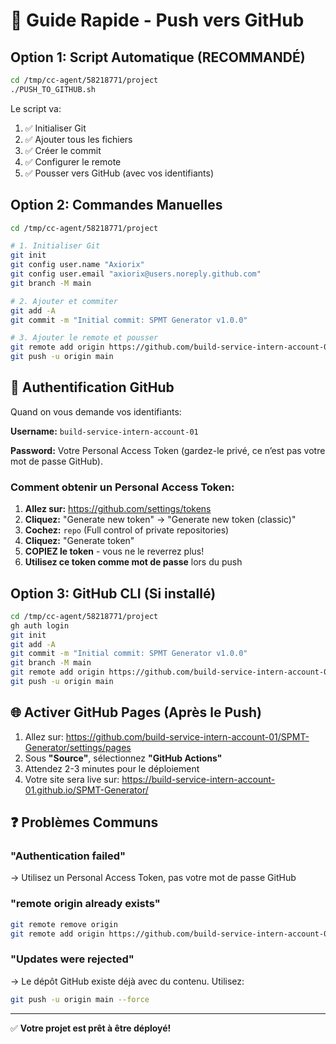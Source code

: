 # 🚀 Guide Rapide - Push vers GitHub

## Option 1: Script Automatique (RECOMMANDÉ)

```bash
cd /tmp/cc-agent/58218771/project
./PUSH_TO_GITHUB.sh
```

Le script va:
1. ✅ Initialiser Git
2. ✅ Ajouter tous les fichiers
3. ✅ Créer le commit
4. ✅ Configurer le remote
5. ✅ Pousser vers GitHub (avec vos identifiants)

## Option 2: Commandes Manuelles

```bash
cd /tmp/cc-agent/58218771/project

# 1. Initialiser Git
git init
git config user.name "Axiorix"
git config user.email "axiorix@users.noreply.github.com"
git branch -M main

# 2. Ajouter et commiter
git add -A
git commit -m "Initial commit: SPMT Generator v1.0.0"

# 3. Ajouter le remote et pousser
git remote add origin https://github.com/build-service-intern-account-01/SPMT-Generator.git
git push -u origin main
```

## 🔐 Authentification GitHub

Quand on vous demande vos identifiants:

**Username:** `build-service-intern-account-01`

**Password:** Votre Personal Access Token (gardez-le privé, ce n’est pas votre mot de passe GitHub).

### Comment obtenir un Personal Access Token:

1. **Allez sur:** https://github.com/settings/tokens
2. **Cliquez:** "Generate new token" → "Generate new token (classic)"
3. **Cochez:** `repo` (Full control of private repositories)
4. **Cliquez:** "Generate token"
5. **COPIEZ le token** - vous ne le reverrez plus!
6. **Utilisez ce token comme mot de passe** lors du push

## Option 3: GitHub CLI (Si installé)

```bash
cd /tmp/cc-agent/58218771/project
gh auth login
git init
git add -A
git commit -m "Initial commit: SPMT Generator v1.0.0"
git branch -M main
git remote add origin https://github.com/build-service-intern-account-01/SPMT-Generator.git
git push -u origin main
```

## 🌐 Activer GitHub Pages (Après le Push)

1. Allez sur: https://github.com/build-service-intern-account-01/SPMT-Generator/settings/pages
2. Sous **"Source"**, sélectionnez **"GitHub Actions"**
3. Attendez 2-3 minutes pour le déploiement
4. Votre site sera live sur: https://build-service-intern-account-01.github.io/SPMT-Generator/

## ❓ Problèmes Communs

### "Authentication failed"
→ Utilisez un Personal Access Token, pas votre mot de passe GitHub

### "remote origin already exists"
```bash
git remote remove origin
git remote add origin https://github.com/build-service-intern-account-01/SPMT-Generator.git
```

### "Updates were rejected"
→ Le dépôt GitHub existe déjà avec du contenu. Utilisez:
```bash
git push -u origin main --force
```

---

✅ **Votre projet est prêt à être déployé!**
